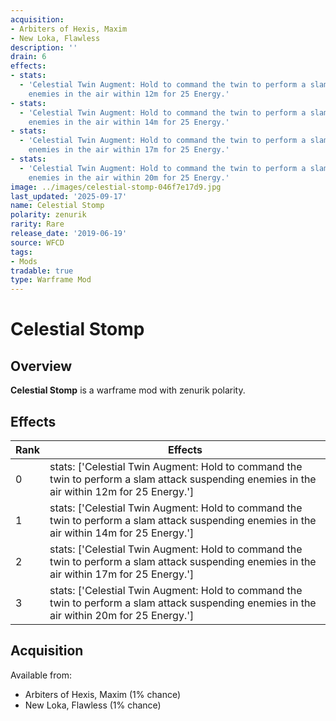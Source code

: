 ```yaml
---
acquisition:
- Arbiters of Hexis, Maxim
- New Loka, Flawless
description: ''
drain: 6
effects:
- stats:
  - 'Celestial Twin Augment: Hold to command the twin to perform a slam attack suspending
    enemies in the air within 12m for 25 Energy.'
- stats:
  - 'Celestial Twin Augment: Hold to command the twin to perform a slam attack suspending
    enemies in the air within 14m for 25 Energy.'
- stats:
  - 'Celestial Twin Augment: Hold to command the twin to perform a slam attack suspending
    enemies in the air within 17m for 25 Energy.'
- stats:
  - 'Celestial Twin Augment: Hold to command the twin to perform a slam attack suspending
    enemies in the air within 20m for 25 Energy.'
image: ../images/celestial-stomp-046f7e17d9.jpg
last_updated: '2025-09-17'
name: Celestial Stomp
polarity: zenurik
rarity: Rare
release_date: '2019-06-19'
source: WFCD
tags:
- Mods
tradable: true
type: Warframe Mod
---
```


# Celestial Stomp

## Overview

**Celestial Stomp** is a warframe mod with zenurik polarity.

## Effects

| Rank | Effects |
|------|----------|
| 0 | stats: ['Celestial Twin Augment: Hold to command the twin to perform a slam attack suspending enemies in the air within 12m for 25 Energy.'] |
| 1 | stats: ['Celestial Twin Augment: Hold to command the twin to perform a slam attack suspending enemies in the air within 14m for 25 Energy.'] |
| 2 | stats: ['Celestial Twin Augment: Hold to command the twin to perform a slam attack suspending enemies in the air within 17m for 25 Energy.'] |
| 3 | stats: ['Celestial Twin Augment: Hold to command the twin to perform a slam attack suspending enemies in the air within 20m for 25 Energy.'] |

## Acquisition

Available from:
- Arbiters of Hexis, Maxim (1% chance)
- New Loka, Flawless (1% chance)

